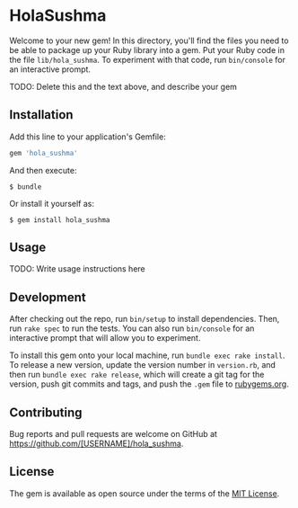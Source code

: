 # HolaSushma

Welcome to your new gem! In this directory, you'll find the files you need to be able to package up your Ruby library into a gem. Put your Ruby code in the file `lib/hola_sushma`. To experiment with that code, run `bin/console` for an interactive prompt.

TODO: Delete this and the text above, and describe your gem

## Installation

Add this line to your application's Gemfile:

```ruby
gem 'hola_sushma'
```

And then execute:

    $ bundle

Or install it yourself as:

    $ gem install hola_sushma

## Usage

TODO: Write usage instructions here

## Development

After checking out the repo, run `bin/setup` to install dependencies. Then, run `rake spec` to run the tests. You can also run `bin/console` for an interactive prompt that will allow you to experiment.

To install this gem onto your local machine, run `bundle exec rake install`. To release a new version, update the version number in `version.rb`, and then run `bundle exec rake release`, which will create a git tag for the version, push git commits and tags, and push the `.gem` file to [rubygems.org](https://rubygems.org).

## Contributing

Bug reports and pull requests are welcome on GitHub at https://github.com/[USERNAME]/hola_sushma.


## License

The gem is available as open source under the terms of the [MIT License](http://opensource.org/licenses/MIT).

